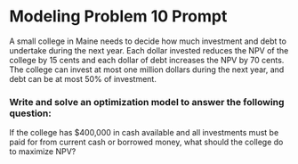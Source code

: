 # Modeling Problem 10 Prompt
A small college in Maine needs to decide how much investment and debt to undertake during the next year. Each dollar invested reduces the NPV of the college by 15 cents and each dollar of debt increases the NPV by 70 cents. The college can invest at most one million dollars during the next year, and debt can be at most 50% of investment.

### Write and solve an optimization model to answer the following question:
If the college has $400,000 in cash available and all investments must be paid for from current cash or borrowed money, what should the college do to maximize NPV?
